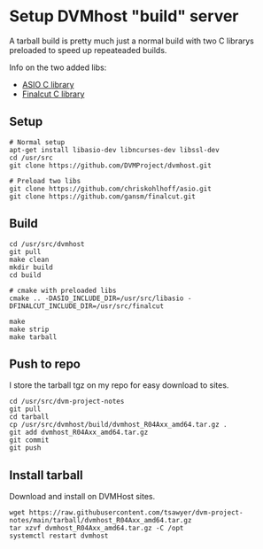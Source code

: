 # Setup DVMhost "build" server

A tarball build is pretty much just a normal build with two C librarys preloaded to speed up repeateaded builds.

Info on the two added libs:
 * [ASIO C library](https://think-async.com/Asio/)
 * [Finalcut C library](https://github.com/gansm/finalcut)

## Setup

```
# Normal setup
apt-get install libasio-dev libncurses-dev libssl-dev
cd /usr/src
git clone https://github.com/DVMProject/dvmhost.git

# Preload two libs
git clone https://github.com/chriskohlhoff/asio.git
git clone https://github.com/gansm/finalcut.git
```

## Build

```
cd /usr/src/dvmhost
git pull
make clean
mkdir build
cd build

# cmake with preloaded libs
cmake .. -DASIO_INCLUDE_DIR=/usr/src/libasio -DFINALCUT_INCLUDE_DIR=/usr/src/finalcut

make
make strip
make tarball
```

## Push to repo

I store the tarball tgz on my repo for easy download to sites.

```
cd /usr/src/dvm-project-notes
git pull
cd tarball
cp /usr/src/dvmhost/build/dvmhost_R04Axx_amd64.tar.gz .
git add dvmhost_R04Axx_amd64.tar.gz
git commit
git push
```

## Install tarball

Download and install on DVMHost sites.

```
wget https://raw.githubusercontent.com/tsawyer/dvm-project-notes/main/tarball/dvmhost_R04Axx_amd64.tar.gz
tar xzvf dvmhost_R04Axx_amd64.tar.gz -C /opt
systemctl restart dvmhost
```

